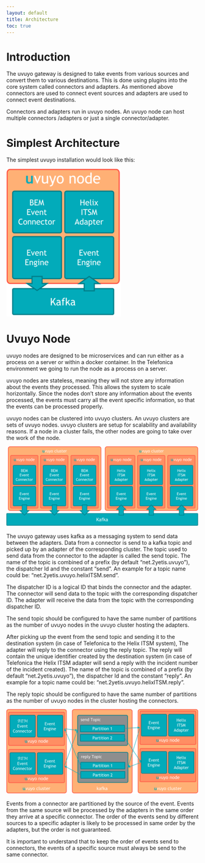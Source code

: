 ```yaml
---
layout: default
title: Architecture
toc: true
---
```


# Introduction

The uvuyo gateway is designed to take events from various sources and convert them to various destinations. This is done using plugins into the core system called connectors and adapters. As mentioned above connectors are used to connect event sources and adapters are used to connect event destinations.

Connectors and adapters run in uvuyo nodes. An uvuyo node can host multiple connectors /adapters or just a single connector/adapter.

# Simplest Architecture

The simplest uvuyo installation would look like this:

<img src="assets/images/pic1.png"
     alt="Simplest Architecture"
     style="width: 300px;" />

# Uvuyo Node     

uvuyo nodes are designed to be microservices and can run either as a process on a server or within a docker container. In the Telefonica environment we going to run the node as a process on a server.

uvuyo nodes are stateless, meaning they will not store any information about the events they processed. This allows the system to scale horizontally. Since the nodes don’t store any information about the events processed, the events must carry all the event specific information, so that the events can be processed properly.

uvuyo nodes can be clustered into uvuyo clusters. An uvuyo clusters are sets of uvuyo nodes. uvuyo clusters are setup for scalability and availability reasons. If a node in a cluster fails, the other nodes are going to take over the work of the node.

<img src="assets/images/pic2.png"
     alt="Simplest Architecture"
     style="width: 800px;" />

The uvuyo gateway uses kafka as a messaging system to send data between the adapters. Data from a connector is send to a kafka topic and picked up by an adapter of the corresponding cluster. The topic used to send data from the connector to the adapter is called the send topic. The name of the topic is combined of a prefix (by default “net.2yetis.uvuyo”), the dispatcher Id and the constant “send”. An example for a topic name could be: “net.2yetis.uvuyo.helixITSM.send”.

The dispatcher ID is a logical ID that binds the connector and the adapter. The connector will send data to the topic with the corresponding dispatcher ID. The adapter will receive the data from the topic with the corresponding dispatcher ID.

The send topic should be configured to have the same number of partitions as the number of uvuyo nodes in the uvuyo cluster hosting the adapters.

After picking up the event from the send topic and sending it to the destination system (in case of Telefonica to the Helix ITSM system), The adapter will reply to the connector using the reply topic. The reply will contain the unique identifier created by the destination system (in case of Telefonica the Helix ITSM adapter will send a reply with the incident number of the incident created). The name of the topic is combined of a prefix (by default “net.2yetis.uvuyo”), the dispatcher Id and the constant “reply”. An example for a topic name could be: “net.2yetis.uvuyo.helixITSM.reply”.

The reply topic should be configured to have the same number of partitions as the number of uvuyo nodes in the cluster hosting the connectors.

<img src="assets/images/pic3.png"
     alt="Simplest Architecture"
     style="width: 800px;" />

Events from a connector are partitioned by the source of the event. Events from the same source will be processed by the adapters in the same order they arrive at a specific connector. The order of the events send by different sources to a specific adapter is likely to be processed in same order by the adapters, but the order is not guaranteed.

It is important to understand that to keep the order of events send to connectors, the events of a specific source must always be send to the same connector.

